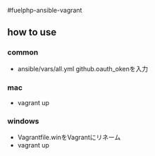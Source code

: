 #fuelphp-ansible-vagrant

## how to use

### common
* ansible/vars/all.yml
github.oauth_okenを入力

### mac
* vagrant up

### windows
* Vagrantfile.winをVagrantにリネーム
* vagrant up
